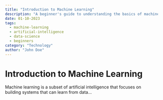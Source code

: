 ```yaml
---
title: "Introduction to Machine Learning"
description: "A beginner's guide to understanding the basics of machine learning."
date: 01-10-2023
tags:
  - machine-learning
  - artificial-intelligence
  - data-science
  - beginners
category: "Technology"
author: "John Doe"
---
```


# Introduction to Machine Learning

Machine learning is a subset of artificial intelligence that focuses on building systems that can learn from data...
